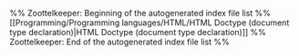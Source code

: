 %% Zoottelkeeper: Beginning of the autogenerated index file list  %%
 [[Programming/Programming languages/HTML/HTML Doctype (document type declaration)|HTML Doctype (document type declaration)]]
%% Zoottelkeeper: End of the autogenerated index file list  %%
